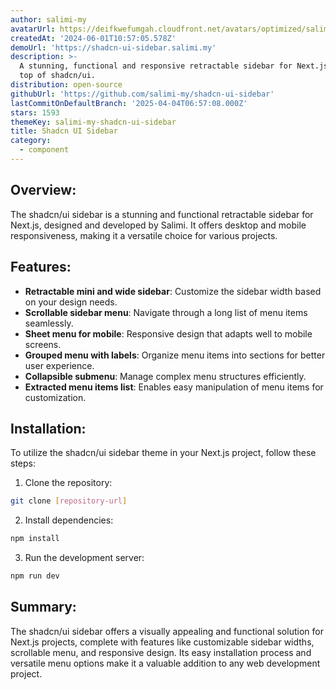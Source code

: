 ```yaml
---
author: salimi-my
avatarUrl: https://deifkwefumgah.cloudfront.net/avatars/optimized/salimi-my-shadcn-ui-sidebar-avatar-128.webp
createdAt: '2024-06-01T10:57:05.578Z'
demoUrl: 'https://shadcn-ui-sidebar.salimi.my'
description: >-
  A stunning, functional and responsive retractable sidebar for Next.js built on
  top of shadcn/ui.
distribution: open-source
githubUrl: 'https://github.com/salimi-my/shadcn-ui-sidebar'
lastCommitOnDefaultBranch: '2025-04-04T06:57:08.000Z'
stars: 1593
themeKey: salimi-my-shadcn-ui-sidebar
title: Shadcn UI Sidebar
category:
  - component
---
```

## Overview:
The shadcn/ui sidebar is a stunning and functional retractable sidebar for Next.js, designed and developed by Salimi. It offers desktop and mobile responsiveness, making it a versatile choice for various projects.

## Features:
- **Retractable mini and wide sidebar**: Customize the sidebar width based on your design needs.
- **Scrollable sidebar menu**: Navigate through a long list of menu items seamlessly.
- **Sheet menu for mobile**: Responsive design that adapts well to mobile screens.
- **Grouped menu with labels**: Organize menu items into sections for better user experience.
- **Collapsible submenu**: Manage complex menu structures efficiently.
- **Extracted menu items list**: Enables easy manipulation of menu items for customization.

## Installation:
To utilize the shadcn/ui sidebar theme in your Next.js project, follow these steps:
1. Clone the repository:
```bash
git clone [repository-url]
```
2. Install dependencies:
```bash
npm install
```
3. Run the development server:
```bash
npm run dev
```

## Summary:
The shadcn/ui sidebar offers a visually appealing and functional solution for Next.js projects, complete with features like customizable sidebar widths, scrollable menu, and responsive design. Its easy installation process and versatile menu options make it a valuable addition to any web development project.
